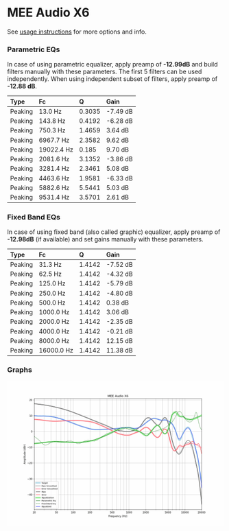 # MEE Audio X6
See [usage instructions](https://github.com/jaakkopasanen/AutoEq#usage) for more options and info.

### Parametric EQs
In case of using parametric equalizer, apply preamp of **-12.99dB** and build filters manually
with these parameters. The first 5 filters can be used independently.
When using independent subset of filters, apply preamp of **-12.88 dB**.

| Type    | Fc         |      Q | Gain     |
|:--------|:-----------|:-------|:---------|
| Peaking | 13.0 Hz    | 0.3035 | -7.49 dB |
| Peaking | 143.8 Hz   | 0.4192 | -6.28 dB |
| Peaking | 750.3 Hz   | 1.4659 | 3.64 dB  |
| Peaking | 6967.7 Hz  | 2.3582 | 9.62 dB  |
| Peaking | 19022.4 Hz | 0.185  | 9.70 dB  |
| Peaking | 2081.6 Hz  | 3.1352 | -3.86 dB |
| Peaking | 3281.4 Hz  | 2.3461 | 5.08 dB  |
| Peaking | 4463.6 Hz  | 1.9581 | -6.33 dB |
| Peaking | 5882.6 Hz  | 5.5441 | 5.03 dB  |
| Peaking | 9531.4 Hz  | 3.5701 | 2.61 dB  |

### Fixed Band EQs
In case of using fixed band (also called graphic) equalizer, apply preamp of **-12.98dB**
(if available) and set gains manually with these parameters.

| Type    | Fc         |      Q | Gain     |
|:--------|:-----------|:-------|:---------|
| Peaking | 31.3 Hz    | 1.4142 | -7.52 dB |
| Peaking | 62.5 Hz    | 1.4142 | -4.32 dB |
| Peaking | 125.0 Hz   | 1.4142 | -5.79 dB |
| Peaking | 250.0 Hz   | 1.4142 | -4.80 dB |
| Peaking | 500.0 Hz   | 1.4142 | 0.38 dB  |
| Peaking | 1000.0 Hz  | 1.4142 | 3.06 dB  |
| Peaking | 2000.0 Hz  | 1.4142 | -2.35 dB |
| Peaking | 4000.0 Hz  | 1.4142 | -0.21 dB |
| Peaking | 8000.0 Hz  | 1.4142 | 12.15 dB |
| Peaking | 16000.0 Hz | 1.4142 | 11.38 dB |

### Graphs
![](./MEE%20Audio%20X6.png)